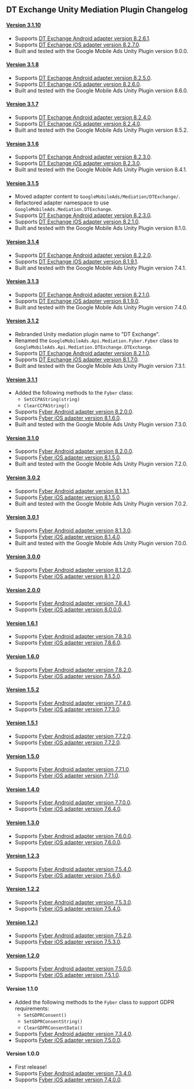 ## DT Exchange Unity Mediation Plugin Changelog

#### [Version 3.1.10](https://dl.google.com/googleadmobadssdk/mediation/unity/dtexchange/DTExchangeUnityAdapter-3.1.10.zip)
- Supports [DT Exchange Android adapter version 8.2.6.1](https://github.com/googleads/googleads-mobile-android-mediation/blob/main/ThirdPartyAdapters/dtexchange/CHANGELOG.md#version-8261).
- Supports [DT Exchange iOS adapter version 8.2.7.0](https://github.com/googleads/googleads-mobile-ios-mediation/blob/main/adapters/DTExchange/CHANGELOG.md#version-8270).
- Built and tested with the Google Mobile Ads Unity Plugin version 9.0.0.

#### [Version 3.1.8](https://dl.google.com/googleadmobadssdk/mediation/unity/dtexchange/DTExchangeUnityAdapter-3.1.8.zip)
- Supports [DT Exchange Android adapter version 8.2.5.0](https://github.com/googleads/googleads-mobile-android-mediation/blob/main/ThirdPartyAdapters/dtexchange/CHANGELOG.md#version-8250).
- Supports [DT Exchange iOS adapter version 8.2.6.0](https://github.com/googleads/googleads-mobile-ios-mediation/blob/main/adapters/DTExchange/CHANGELOG.md#version-8260).
- Built and tested with the Google Mobile Ads Unity Plugin version 8.6.0.

#### [Version 3.1.7](https://dl.google.com/googleadmobadssdk/mediation/unity/dtexchange/DTExchangeUnityAdapter-3.1.7.zip)
- Supports [DT Exchange Android adapter version 8.2.4.0](https://github.com/googleads/googleads-mobile-android-mediation/blob/main/ThirdPartyAdapters/dtexchange/CHANGELOG.md#version-8240).
- Supports [DT Exchange iOS adapter version 8.2.4.0](https://github.com/googleads/googleads-mobile-ios-mediation/blob/main/adapters/DTExchange/CHANGELOG.md#version-8240).
- Built and tested with the Google Mobile Ads Unity Plugin version 8.5.2.

#### [Version 3.1.6](https://dl.google.com/googleadmobadssdk/mediation/unity/dtexchange/DTExchangeUnityAdapter-3.1.6.zip)
- Supports [DT Exchange Android adapter version 8.2.3.0](https://github.com/googleads/googleads-mobile-android-mediation/blob/main/ThirdPartyAdapters/dtexchange/CHANGELOG.md#version-8230).
- Supports [DT Exchange iOS adapter version 8.2.3.0](https://github.com/googleads/googleads-mobile-ios-mediation/blob/main/adapters/DTExchange/CHANGELOG.md#version-8230).
- Built and tested with the Google Mobile Ads Unity Plugin version 8.4.1.

#### [Version 3.1.5](https://dl.google.com/googleadmobadssdk/mediation/unity/dtexchange/DTExchangeUnityAdapter-3.1.5.zip)
- Moved adapter content to `GoogleMobileAds/Mediation/DTExchange/`.
- Refactored adapter namespace to use `GoogleMobileAds.Mediation.DTExchange`.
- Supports [DT Exchange Android adapter version 8.2.3.0](https://github.com/googleads/googleads-mobile-android-mediation/blob/main/ThirdPartyAdapters/dtexchange/CHANGELOG.md#version-8230).
- Supports [DT Exchange iOS adapter version 8.2.1.0](https://github.com/googleads/googleads-mobile-ios-mediation/blob/main/adapters/DTExchange/CHANGELOG.md#version-8210).
- Built and tested with the Google Mobile Ads Unity Plugin version 8.1.0.

#### [Version 3.1.4](https://dl.google.com/googleadmobadssdk/mediation/unity/dtexchange/DTExchangeUnityAdapter-3.1.4.zip)
- Supports [DT Exchange Android adapter version 8.2.2.0](https://github.com/googleads/googleads-mobile-android-mediation/blob/main/ThirdPartyAdapters/dtexchange/CHANGELOG.md#version-8220).
- Supports [DT Exchange iOS adapter version 8.1.9.1](https://github.com/googleads/googleads-mobile-ios-mediation/blob/main/adapters/DTExchange/CHANGELOG.md#version-8191).
- Built and tested with the Google Mobile Ads Unity Plugin version 7.4.1.

#### [Version 3.1.3](https://dl.google.com/googleadmobadssdk/mediation/unity/dtexchange/DTExchangeUnityAdapter-3.1.3.zip)
- Supports [DT Exchange Android adapter version 8.2.1.0](https://github.com/googleads/googleads-mobile-android-mediation/blob/main/ThirdPartyAdapters/dtexchange/CHANGELOG.md#version-8210).
- Supports [DT Exchange iOS adapter version 8.1.9.0](https://github.com/googleads/googleads-mobile-ios-mediation/blob/main/adapters/DTExchange/CHANGELOG.md#version-8190).
- Built and tested with the Google Mobile Ads Unity Plugin version 7.4.0.

#### [Version 3.1.2](https://dl.google.com/googleadmobadssdk/mediation/unity/dtexchange/DTExchangeUnityAdapter-3.1.2.zip)
- Rebranded Unity mediation plugin name to "DT Exchange".
- Renamed the `GoogleMobileAds.Api.Mediation.Fyber.Fyber` class to `GoogleMobileAds.Api.Mediation.DTExchange.DTExchange`.
- Supports [DT Exchange Android adapter version 8.2.1.0](https://github.com/googleads/googleads-mobile-android-mediation/blob/main/ThirdPartyAdapters/dtexchange/CHANGELOG.md#version-8210).
- Supports [DT Exchange iOS adapter version 8.1.7.0](https://github.com/googleads/googleads-mobile-ios-mediation/blob/main/adapters/DTExchange/CHANGELOG.md#version-8170).
- Built and tested with the Google Mobile Ads Unity Plugin version 7.3.1.

#### [Version 3.1.1](https://dl.google.com/googleadmobadssdk/mediation/unity/fyber/FyberUnityAdapter-3.1.1.zip)
- Added the following methods to the `Fyber` class:
  * `SetCCPAString(string)`
  * `ClearCCPAString()`
- Supports [Fyber Android adapter version 8.2.0.0](https://github.com/googleads/googleads-mobile-android-mediation/blob/main/ThirdPartyAdapters/dtexchange/CHANGELOG.md#version-8200).
- Supports [Fyber iOS adapter version 8.1.6.0](https://github.com/googleads/googleads-mobile-ios-mediation/blob/main/adapters/DTExchange/CHANGELOG.md#version-8160).
- Built and tested with the Google Mobile Ads Unity Plugin version 7.3.0.

#### [Version 3.1.0](https://dl.google.com/googleadmobadssdk/mediation/unity/fyber/FyberUnityAdapter-3.1.0.zip)
- Supports [Fyber Android adapter version 8.2.0.0](https://github.com/googleads/googleads-mobile-android-mediation/blob/main/ThirdPartyAdapters/dtexchange/CHANGELOG.md#version-8200).
- Supports [Fyber iOS adapter version 8.1.5.0](https://github.com/googleads/googleads-mobile-ios-mediation/blob/main/adapters/DTExchange/CHANGELOG.md#version-8150).
- Built and tested with the Google Mobile Ads Unity Plugin version 7.2.0.

#### [Version 3.0.2](https://dl.google.com/googleadmobadssdk/mediation/unity/fyber/FyberUnityAdapter-3.0.2.zip)
- Supports [Fyber Android adapter version 8.1.3.1](https://github.com/googleads/googleads-mobile-android-mediation/blob/main/ThirdPartyAdapters/dtexchange/CHANGELOG.md#version-8131).
- Supports [Fyber iOS adapter version 8.1.5.0](https://github.com/googleads/googleads-mobile-ios-mediation/blob/main/adapters/DTExchange/CHANGELOG.md#version-8150).
- Built and tested with the Google Mobile Ads Unity Plugin version 7.0.2.

#### [Version 3.0.1](https://dl.google.com/googleadmobadssdk/mediation/unity/fyber/FyberUnityAdapter-3.0.1.zip)
- Supports [Fyber Android adapter version 8.1.3.0](https://github.com/googleads/googleads-mobile-android-mediation/blob/main/ThirdPartyAdapters/dtexchange/CHANGELOG.md#version-8130).
- Supports [Fyber iOS adapter version 8.1.4.0](https://github.com/googleads/googleads-mobile-ios-mediation/blob/main/adapters/DTExchange/CHANGELOG.md#version-8140).
- Built and tested with the Google Mobile Ads Unity Plugin version 7.0.0.

#### [Version 3.0.0](https://dl.google.com/googleadmobadssdk/mediation/unity/fyber/FyberUnityAdapter-3.0.0.zip)
- Supports [Fyber Android adapter version 8.1.2.0](https://github.com/googleads/googleads-mobile-android-mediation/blob/main/ThirdPartyAdapters/dtexchange/CHANGELOG.md#version-8120).
- Supports [Fyber iOS adapter version 8.1.2.0](https://github.com/googleads/googleads-mobile-ios-mediation/blob/main/adapters/DTExchange/CHANGELOG.md#version-8120).

#### [Version 2.0.0](https://dl.google.com/googleadmobadssdk/mediation/unity/fyber/FyberUnityAdapter-2.0.0.zip)
- Supports [Fyber Android adapter version 7.8.4.1](https://github.com/googleads/googleads-mobile-android-mediation/blob/main/ThirdPartyAdapters/dtexchange/CHANGELOG.md#version-7841).
- Supports [Fyber iOS adapter version 8.0.0.0](https://github.com/googleads/googleads-mobile-ios-mediation/blob/main/adapters/DTExchange/CHANGELOG.md#version-8000).

#### [Version 1.6.1](https://dl.google.com/googleadmobadssdk/mediation/unity/fyber/FyberUnityAdapter-1.6.1.zip)
- Supports [Fyber Android adapter version 7.8.3.0](https://github.com/googleads/googleads-mobile-android-mediation/blob/main/ThirdPartyAdapters/dtexchange/CHANGELOG.md#version-7830).
- Supports [Fyber iOS adapter version 7.8.6.0](https://github.com/googleads/googleads-mobile-ios-mediation/blob/main/adapters/DTExchange/CHANGELOG.md#version-7860).

#### [Version 1.6.0](https://dl.google.com/googleadmobadssdk/mediation/unity/fyber/FyberUnityAdapter-1.6.0.zip)
- Supports [Fyber Android adapter version 7.8.2.0](https://github.com/googleads/googleads-mobile-android-mediation/blob/main/ThirdPartyAdapters/dtexchange/CHANGELOG.md#version-7820).
- Supports [Fyber iOS adapter version 7.8.5.0](https://github.com/googleads/googleads-mobile-ios-mediation/blob/main/adapters/DTExchange/CHANGELOG.md#version-7850).

#### [Version 1.5.2](https://dl.google.com/googleadmobadssdk/mediation/unity/fyber/FyberUnityAdapter-1.5.2.zip)
- Supports [Fyber Android adapter version 7.7.4.0](https://github.com/googleads/googleads-mobile-android-mediation/blob/main/ThirdPartyAdapters/dtexchange/CHANGELOG.md#version-7740).
- Supports [Fyber iOS adapter version 7.7.3.0](https://github.com/googleads/googleads-mobile-ios-mediation/blob/main/adapters/DTExchange/CHANGELOG.md#version-7730).

#### [Version 1.5.1](https://dl.google.com/googleadmobadssdk/mediation/unity/fyber/FyberUnityAdapter-1.5.1.zip)
- Supports [Fyber Android adapter version 7.7.2.0](https://github.com/googleads/googleads-mobile-android-mediation/blob/main/ThirdPartyAdapters/dtexchange/CHANGELOG.md#version-7720).
- Supports [Fyber iOS adapter version 7.7.2.0](https://github.com/googleads/googleads-mobile-ios-mediation/blob/main/adapters/DTExchange/CHANGELOG.md#version-7720).

#### [Version 1.5.0](https://dl.google.com/googleadmobadssdk/mediation/unity/fyber/FyberUnityAdapter-1.5.0.zip)
- Supports [Fyber Android adapter version 7.7.1.0](https://github.com/googleads/googleads-mobile-android-mediation/blob/main/ThirdPartyAdapters/dtexchange/CHANGELOG.md#version-7710).
- Supports [Fyber iOS adapter version 7.7.1.0](https://github.com/googleads/googleads-mobile-ios-mediation/blob/main/adapters/DTExchange/CHANGELOG.md#version-7710).

#### [Version 1.4.0](https://dl.google.com/googleadmobadssdk/mediation/unity/fyber/FyberUnityAdapter-1.4.0.zip)
- Supports [Fyber Android adapter version 7.7.0.0](https://github.com/googleads/googleads-mobile-android-mediation/blob/main/ThirdPartyAdapters/dtexchange/CHANGELOG.md#version-7700).
- Supports [Fyber iOS adapter version 7.6.4.0](https://github.com/googleads/googleads-mobile-ios-mediation/blob/main/adapters/DTExchange/CHANGELOG.md#version-7640).

#### [Version 1.3.0](https://dl.google.com/googleadmobadssdk/mediation/unity/fyber/FyberUnityAdapter-1.3.0.zip)
- Supports [Fyber Android adapter version 7.6.0.0](https://github.com/googleads/googleads-mobile-android-mediation/blob/main/ThirdPartyAdapters/dtexchange/CHANGELOG.md#version-7600).
- Supports [Fyber iOS adapter version 7.6.0.0](https://github.com/googleads/googleads-mobile-ios-mediation/blob/main/adapters/DTExchange/CHANGELOG.md#version-7600).

#### [Version 1.2.3](https://dl.google.com/googleadmobadssdk/mediation/unity/fyber/FyberUnityAdapter-1.2.3.zip)
- Supports [Fyber Android adapter version 7.5.4.0](https://github.com/googleads/googleads-mobile-android-mediation/blob/main/ThirdPartyAdapters/dtexchange/CHANGELOG.md#version-7540).
- Supports [Fyber iOS adapter version 7.5.6.0](https://github.com/googleads/googleads-mobile-ios-mediation/blob/main/adapters/DTExchange/CHANGELOG.md#version-7560).

#### [Version 1.2.2](https://dl.google.com/googleadmobadssdk/mediation/unity/fyber/FyberUnityAdapter-1.2.2.zip)
- Supports [Fyber Android adapter version 7.5.3.0](https://github.com/googleads/googleads-mobile-android-mediation/blob/main/ThirdPartyAdapters/dtexchange/CHANGELOG.md#version-7530).
- Supports [Fyber iOS adapter version 7.5.4.0](https://github.com/googleads/googleads-mobile-ios-mediation/blob/main/adapters/DTExchange/CHANGELOG.md#version-7540).

#### [Version 1.2.1](https://dl.google.com/googleadmobadssdk/mediation/unity/fyber/FyberUnityAdapter-1.2.1.zip)
- Supports [Fyber Android adapter version 7.5.2.0](https://github.com/googleads/googleads-mobile-android-mediation/blob/main/ThirdPartyAdapters/dtexchange/CHANGELOG.md#version-7520).
- Supports [Fyber iOS adapter version 7.5.3.0](https://github.com/googleads/googleads-mobile-ios-mediation/blob/main/adapters/DTExchange/CHANGELOG.md#version-7530).

#### [Version 1.2.0](https://dl.google.com/googleadmobadssdk/mediation/unity/fyber/FyberUnityAdapter-1.2.0.zip)
- Supports [Fyber Android adapter version 7.5.0.0](https://github.com/googleads/googleads-mobile-android-mediation/blob/main/ThirdPartyAdapters/dtexchange/CHANGELOG.md#version-7500).
- Supports [Fyber iOS adapter version 7.5.1.0](https://github.com/googleads/googleads-mobile-ios-mediation/blob/main/adapters/DTExchange/CHANGELOG.md#version-7510).

#### Version 1.1.0
- Added the following methods to the `Fyber` class to support GDPR requirements:
  * `SetGDPRConsent()`
  * `SetGDPRConsentString()`
  * `ClearGDPRConsentData()`
- Supports [Fyber Android adapter version 7.3.4.0](https://github.com/googleads/googleads-mobile-android-mediation/blob/main/ThirdPartyAdapters/dtexchange/CHANGELOG.md#version-7340).
- Supports [Fyber iOS adapter version 7.5.0.0](https://github.com/googleads/googleads-mobile-ios-mediation/blob/main/adapters/DTExchange/CHANGELOG.md#version-7400).

#### Version 1.0.0
- First release!
- Supports [Fyber Android adapter version 7.3.4.0](https://github.com/googleads/googleads-mobile-android-mediation/blob/main/ThirdPartyAdapters/dtexchange/CHANGELOG.md#version-7340).
- Supports [Fyber iOS adapter version 7.4.0.0](https://github.com/googleads/googleads-mobile-ios-mediation/blob/main/adapters/DTExchange/CHANGELOG.md#version-7400).
